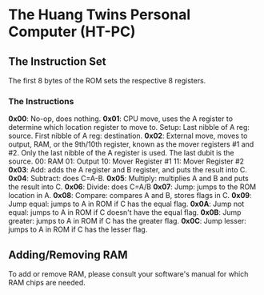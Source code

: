 # The Huang Twins Personal Computer (HT-PC)



## The Instruction Set

The first 8 bytes of the ROM sets the respective 8 registers.


### The Instructions

**0x00**: No-op, does nothing.
**0x01**: CPU move, uses the A register to determine which location register to move to.
Setup:
Last nibble of A reg: source.
First nibble of A reg: destination.
**0x02**: External move, moves to output, RAM, or the 9th/10th register, known as the mover registers #1 and #2. Only the last nibble of the A register is used. The last dubit is the source.
00: RAM
01: Output
10: Mover Register #1
11: Mover Register #2
**0x03**: Add: adds the A register and B register, and puts the result into C.
**0x04**: Subtract: does C=A-B.
**0x05**: Multiply: multiplies A and B and puts the result into C.
**0x06**: Divide: does C=A/B
**0x07**: Jump: jumps to the ROM location in A.
**0x08**: Compare: compares A and B, stores flags in C.
**0x09**: Jump equal: jumps to A in ROM if C has the equal flag.
**0x0A**: Jump not equal: jumps to A in ROM if C doesn't have the equal flag.
**0x0B**: Jump greater: jumps to A in ROM if C has the greater flag.
**0x0C**: Jump lesser: jumps to A in ROM if C has the lesser flag.



## Adding/Removing RAM

To add or remove RAM, please consult your software's manual for which RAM chips are needed.